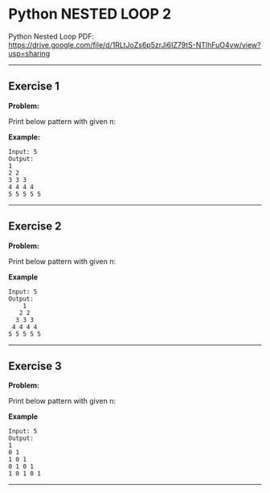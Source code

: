 # Python NESTED LOOP 2

Python Nested Loop PDF:
https://drive.google.com/file/d/1RLtJoZs6p5zrJi6IZ79tS-NTlhFuO4vw/view?usp=sharing


---

## Exercise 1

**Problem:**

Print below pattern with given n:

**Example:**

 	Input: 5
  	Output: 
	1
	2 2
	3 3 3
	4 4 4 4
 	5 5 5 5 5

---

## Exercise 2

**Problem:**

Print below pattern with given n:

**Example**

	Input: 5
 	Output:
	    1 
	   2 2 
	  3 3 3 
	 4 4 4 4 
	5 5 5 5 5

---

## Exercise 3

**Problem:**

Print below pattern with given n:

**Example**

 	Input: 5
  	Output: 
	1 
	0 1
	1 0 1 
	0 1 0 1 
	1 0 1 0 1

---
